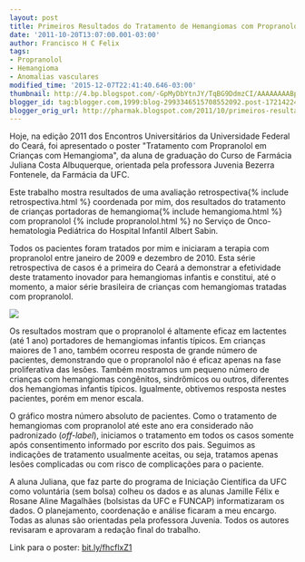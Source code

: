 ```yaml
---
layout: post
title: Primeiros Resultados do Tratamento de Hemangiomas com Propranolol no Ceará
date: '2011-10-20T13:07:00.001-03:00'
author: Francisco H C Felix
tags:
- Propranolol
- Hemangioma
- Anomalias vasculares
modified_time: '2015-12-07T22:41:40.646-03:00'
thumbnail: http://4.bp.blogspot.com/-GpMyDbYtnJY/TqBG9DdmzCI/AAAAAAAABp8/DbHhq4u8YS4/s72-c/Grafico_hemangio.png
blogger_id: tag:blogger.com,1999:blog-2993346515708552092.post-1721422458777912482
blogger_orig_url: http://pharmak.blogspot.com/2011/10/primeiros-resultados-do-tratamento-de.html
---
```


Hoje, na edição 2011 dos Encontros Universitários da Universidade Federal do Ceará, foi apresentado o poster "Tratamento com Propranolol em Crianças com Hemangioma", da aluna de graduação do Curso de Farmácia Juliana Costa Albuquerque, orientada pela professora Juvenia Bezerra Fontenele, da Farmácia da UFC. 
<!--more-->

Este trabalho mostra resultados de uma avaliação retrospectiva{% include retrospectiva.html %} coordenada por mim, dos resultados do tratamento de crianças portadoras de hemangioma{% include hemangioma.html %} com propranolol {% include propranolol.html %} no Serviço de Onco-hematologia Pediátrica do Hospital Infantil Albert Sabin. 

Todos os pacientes foram tratados por mim e iniciaram a terapia com propranolol entre janeiro de 2009 e dezembro de 2010. Esta série retrospectiva de casos é a primeira do Ceará a demonstrar a efetividade deste tratamento inovador para hemangiomas infantis e constitui, até o momento, a maior série brasileira de crianças com hemangiomas tratadas com propranolol.

![](http://4.bp.blogspot.com/-GpMyDbYtnJY/TqBG9DdmzCI/AAAAAAAABp8/DbHhq4u8YS4/s1600/Grafico_hemangio.png) 

Os resultados mostram que o propranolol é altamente eficaz em lactentes (até 1 ano) portadores de hemangiomas infantis típicos. Em crianças maiores de 1 ano, também ocorreu resposta de grande número de pacientes, demonstrando que o propranolol não é eficaz apenas na fase proliferativa das lesões. Também mostramos um pequeno número de crianças com hemangiomas congênitos, sindrômicos ou outros, diferentes dos hemangiomas infantis típicos. Igualmente, obtivemos resposta nestes pacientes, porém em menor escala. 

O gráfico mostra número absoluto de pacientes. Como o tratamento de hemangiomas com propranolol até este ano era considerado não padronizado (_off-label_), iniciamos o tratamento em todos os casos somente após consentimento informado por escrito dos pais. Seguimos as indicações de tratamento usualmente aceitas, ou seja, tratamos apenas lesões complicadas ou com risco de complicações para o paciente. 

A aluna Juliana, que faz parte do programa de Iniciação Científica da UFC como voluntária (sem bolsa) colheu os dados e as alunas Jamille Félix e Rosane Aline Magalhães (bolsistas da UFC e FUNCAP) informatizaram os dados. O planejamento, coordenação e análise ficaram a meu encargo. Todas as alunas são orientadas pela professora Juvenia. Todos os autores revisaram e aprovaram a redação final do trabalho.

Link para o poster: [bit.ly/fhcflxZ1](http://bit.ly/fhcflxZ1)

